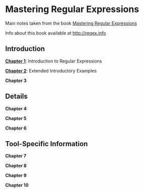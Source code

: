 # Mastering Regular Expressions

Main notes taken from the book [Mastering Regular Expressions](https://www.amazon.com/dp/0596528124/ref=cm_sw_em_r_mt_dp_U_QNicFbW1S3JXH)

Info about this book available at http://regex.info

## Introduction

**[Chapter 1](./Chapter01)**: Introduction to Regular Expressions

**[Chapter 2](./Chapter02)**: Extended Introductory Examples

**Chapter 3**

## Details

**Chapter 4**

**Chapter 5**

**Chapter 6**

## Tool-Specific Information

**Chapter 7**

**Chapter 8**

**Chapter 9**

**Chapter 10**
